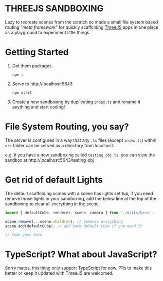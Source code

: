 # THREEJS SANDBOXING
Lazy to recreate scenes from the scratch so made a small file system based routing *"meta framework"* for quickly scaffolding [ThreeJS](https://threejs.org/) apps in one place as a playground to experiment little things.

# Getting Started
1. Get them packages.
    ```
    npm i
    ```
1. Serve to http://localhost:5643
    ```
    npm start
    ```
    
1. Create a new sandboxing by duplicating `index.ts` and rename it anything and start coding!
# File System Routing, you say?
The server is configured in a way that any `.ts` files (except `index.ts`) within `src` folder can be served as a directory from localhost.

e.g. if you have a new sandboxing called `testing_obj.ts`, you can view the sandbox at http://localhost:5643/testing_obj

# Get rid of default Lights
The default scaffolding comes with a scene has lights set tup, if you need remove those lights in your sandboxing, add the below line at the top of the sandboxing to clear all everything in the scene.
```ts
import { defaultCube, renderer, scene, camera } from './utils/base';

scene.remove(...scene.children); // removes everything
scene.add(defaultCube); // add back default cube if you need it

// Code goes here

```

# TypeScript? What about JavaScript?
Sorry mates, this thing only support TypeScript for now. PRs to make this better or keep it updated with ThreeJS are welcomed.
